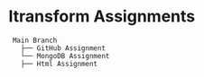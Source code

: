 # Itransform Assignments

```
 Main Branch
   ├── GitHub Assignment
   └── MongoDB Assignment
   ├── Html Assignment
```   
